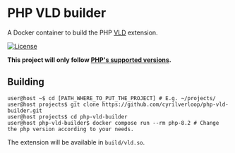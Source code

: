 # PHP VLD builder

A Docker container to build the PHP [VLD](https://github.com/derickr/vld) extension.

[![License](https://img.shields.io/github/license/cyrilverloop/php-vld-builder)](https://github.com/cyrilverloop/php-vld-builder/blob/trunk/LICENSE)

**This project will only follow [PHP's supported versions](https://www.php.net/supported-versions.php).**


## Building

```shellsession
user@host ~$ cd [PATH_WHERE_TO_PUT_THE_PROJECT] # E.g. ~/projects/
user@host projects$ git clone https://github.com/cyrilverloop/php-vld-builder.git
user@host projects$ cd php-vld-builder
user@host php-vld-builder$ docker compose run --rm php-8.2 # Change the php version according to your needs.
```

The extension will be available in `build/vld.so`.
